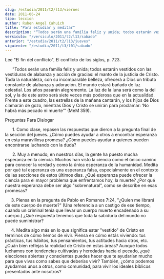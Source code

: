 ```yaml
---
slug: /estudia/2011/t2/l13/viernes
date: 2011-06-24
tipo: leccion
author: Ruben Angel Cahuich
title: "Para estudiar y meditar"
description: "“Todos serán una familia feliz y unida; todos estarán vestidos con las vestiduras de alabanza y acción de gracias: el manto de la justicia de Cristo. Toda la naturaleza, con su incomparable belleza, ofrecerá a Dios"
versiculo: "/versiculo/2011/t2/l13/sabado"
anterior: "/estudia/2011/t2/l13/jueves"
siguiente: "/estudia/2011/t3/l01/sabado"
---
```


Lee "El fin del conflicto", El conflicto de los siglos, p. 723.

      "Todos serán una familia feliz y unida; todos estarán vestidos con las vestiduras de alabanza y acción de gracias: el manto de la justicia de Cristo. Toda la naturaleza, con su incomparable belleza, ofrecerá a Dios un tributo constante de alabanza y adoración. El mundo estará bañado de luz celestial. Los años pasarán alegremente. La luz de la luna será como la del sol, y la de este astro será siete veces más poderosa que en la actualidad. Frente a este cuadro, las estrellas de la mañana cantarán, y los hijos de Dios clamarán de gozo, mientras Dios y Cristo se unirán para proclamar: ‘No habrá más pecado ni muerte'" (MeM 359).

Preguntas Para Dialogar

      1\. Como clase, repasen las respuestas que dieron a la pregunta final de la sección del jueves. ¿Cómo puedes ayudar a otros a encontrar esperanza en esta maravillosa promesa? ¿Cómo puedes ayudar a quienes pueden encontrarse luchando con la duda?

      2\. Muy a menudo, en nuestros días, la gente ha puesto mucha esperanza en la ciencia. Muchos han visto la ciencia como el único camino para conocer la verdad y como la única esperanza de la humanidad. Medita por qué tal esperanza es una esperanza falsa, especialmente en el contexto de las secciones de estos últimos días. ¿Qué esperanza puede ofrecer la ciencia para el mayor problema que enfrentamos hoy, la muerte? ¿Por qué nuestra esperanza debe ser algo "sobrenatural", como se describe en esas promesas?

     3\. Piensa en la pregunta de Pablo en Romanos 7:24, "¿Quien me librará de este cuerpo de muerte?" (Una referencia a un castigo de ese tiempo, cuando un criminal tenía que llevar un cuerpo muerto encadenado a su cuerpo.) ¿Qué respuesta tenemos que toda la sabiduría del mundo no puede suministrar?

     4\. Medita algo más en lo que significa estar "vestido" de Cristo en términos de cómo hemos de vivir. Piensa en cómo estás viviendo: tus prácticas, tus hábitos, tus pensamientos, tus actitudes hacia otros, etc. ¿Cuán bien reflejas la realidad de Cristo en estas áreas? Aunque todos luchamos con tendencias cultivadas y heredadas hacia el pecado, ¿qué elecciones abiertas y conscientes puedes hacer que te ayudarían mucho para que vivas como sabes que deberías vivir? También, ¿cómo podemos ayudarnos unos a otros, como comunidad, para vivir los ideales bíblicos presentados ante nosotros?

